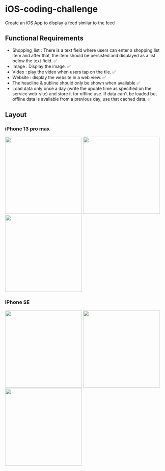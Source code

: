 # iOS-coding-challenge
Create an iOS App to display a feed similar to the feed

## Functional Requirements
- Shopping_list : There is a text field where users can enter a shopping list item and after that, the item should be persisted and displayed as a list below the text field. ✅
- Image : Display the image. ✅
- Video : play the video when users tap on the tile. ✅
- Website : display the website in a web view. ✅
- The headline & subline should only be shown when available ✅
- Load data only once a day (write the update time as specified on the service web-site) and store it for offline use. If data can't be loaded but offline data is available from a previous day, use that cached data. ✅

## Layout
### iPhone 13 pro max
<p float="left">
  <img src="https://user-images.githubusercontent.com/25714024/182050238-af7f0a54-b835-425e-9c62-a534076a9be5.png" width="250">
  <img src="https://user-images.githubusercontent.com/25714024/182050246-cf53ea66-7caa-4443-816f-35e0de55a17d.png" width="250">
   <img src="https://user-images.githubusercontent.com/25714024/182050248-f7b29e43-c380-41e8-9af6-9c14c57f44da.png" width="250">
</p>

### iPhone SE
<p float="left">
  <img src="https://user-images.githubusercontent.com/25714024/182050343-480528ec-d6d4-4b50-b111-b5a78f02ccf5.png" width="250">
  <img src="https://user-images.githubusercontent.com/25714024/182050345-4119786e-1682-42d2-8353-c2dc974c00d2.png" width="250">
   <img src="https://user-images.githubusercontent.com/25714024/182050347-1c64eb3c-d1f5-4ae6-aad1-8963706aa103.png" width="250">
</p>
